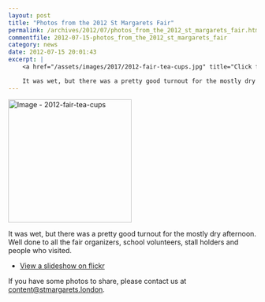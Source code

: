 ```yaml
---
layout: post
title: "Photos from the 2012 St Margarets Fair"
permalink: /archives/2012/07/photos_from_the_2012_st_margarets_fair.html
commentfile: 2012-07-15-photos_from_the_2012_st_margarets_fair
category: news
date: 2012-07-15 20:01:43
excerpt: |
    <a href="/assets/images/2017/2012-fair-tea-cups.jpg" title="Click for a larger image"><img src="/assets/images/2017/2012-fair-tea-cups-thumb.jpg" width="150" alt="Image - 2012-fair-tea-cups"  class="photo right"/></a>

    It was wet, but there was a pretty good turnout for the mostly dry afternoon.  Well done to all the fair organizers, school volunteers, stall holders and people who visited.
---
```


<a href="/assets/images/2017/2012-fair-tea-cups.jpg" title="Click for a larger image"><img src="/assets/images/2017/2012-fair-tea-cups-thumb.jpg" width="250" alt="Image - 2012-fair-tea-cups"  class="photo right"/></a>

It was wet, but there was a pretty good turnout for the mostly dry afternoon. Well done to all the fair organizers, school volunteers, stall holders and people who visited.

-   [View a slideshow on flickr](http://www.flickr.com//photos/mahnke/sets/72157630583153176/show/)

If you have some photos to share, please contact us at <content@stmargarets.london>.
